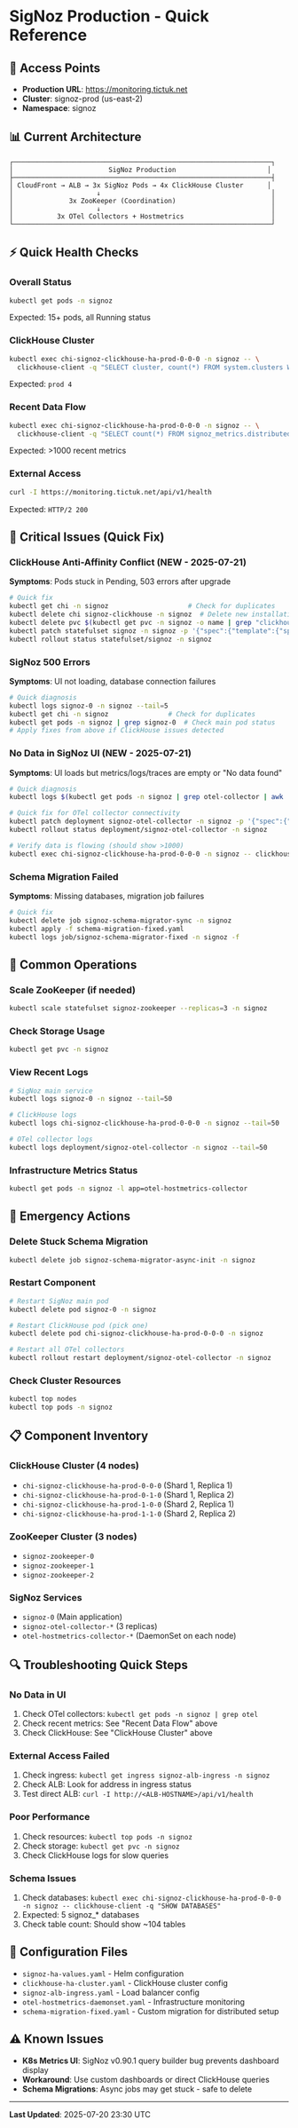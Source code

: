 # SigNoz Production - Quick Reference

## 🚀 Access Points
- **Production URL**: https://monitoring.tictuk.net
- **Cluster**: signoz-prod (us-east-2)
- **Namespace**: signoz

## 📊 Current Architecture
```
┌─────────────────────────────────────────────────────────────────┐
│                        SigNoz Production                       │
├─────────────────────────────────────────────────────────────────┤
│ CloudFront → ALB → 3x SigNoz Pods → 4x ClickHouse Cluster      │
│                     ↓                                           │
│              3x ZooKeeper (Coordination)                        │
│                     ↓                                           │
│           3x OTel Collectors + Hostmetrics                      │
└─────────────────────────────────────────────────────────────────┘
```

## ⚡ Quick Health Checks

### Overall Status
```bash
kubectl get pods -n signoz
```
Expected: 15+ pods, all Running status

### ClickHouse Cluster
```bash
kubectl exec chi-signoz-clickhouse-ha-prod-0-0-0 -n signoz -- \
  clickhouse-client -q "SELECT cluster, count(*) FROM system.clusters WHERE cluster = 'prod' GROUP BY cluster"
```
Expected: `prod 4`

### Recent Data Flow
```bash
kubectl exec chi-signoz-clickhouse-ha-prod-0-0-0 -n signoz -- \
  clickhouse-client -q "SELECT count(*) FROM signoz_metrics.distributed_samples_v4 WHERE unix_milli > $(date -d '5 minutes ago' +%s)000"
```
Expected: >1000 recent metrics

### External Access
```bash
curl -I https://monitoring.tictuk.net/api/v1/health
```
Expected: `HTTP/2 200`

## 🚨 Critical Issues (Quick Fix)

### ClickHouse Anti-Affinity Conflict (NEW - 2025-07-21)
**Symptoms**: Pods stuck in Pending, 503 errors after upgrade
```bash
# Quick fix
kubectl get chi -n signoz                    # Check for duplicates
kubectl delete chi signoz-clickhouse -n signoz  # Delete new installation
kubectl delete pvc $(kubectl get pvc -n signoz -o name | grep "clickhouse-prod") -n signoz
kubectl patch statefulset signoz -n signoz -p '{"spec":{"template":{"spec":{"containers":[{"name":"signoz","env":[{"name":"CLICKHOUSE_HOST","value":"clickhouse-signoz-clickhouse-ha"}]}]}}}}'
kubectl rollout status statefulset/signoz -n signoz
```

### SigNoz 500 Errors
**Symptoms**: UI not loading, database connection failures
```bash
# Quick diagnosis
kubectl logs signoz-0 -n signoz --tail=5
kubectl get chi -n signoz               # Check for duplicates
kubectl get pods -n signoz | grep signoz-0  # Check main pod status
# Apply fixes from above if ClickHouse issues detected
```

### No Data in SigNoz UI (NEW - 2025-07-21)
**Symptoms**: UI loads but metrics/logs/traces are empty or "No data found"
```bash
# Quick diagnosis
kubectl logs $(kubectl get pods -n signoz | grep otel-collector | awk '{print $1}' | head -1) -n signoz --tail=5

# Quick fix for OTel collector connectivity
kubectl patch deployment signoz-otel-collector -n signoz -p '{"spec":{"template":{"spec":{"containers":[{"name":"collector","env":[{"name":"CLICKHOUSE_HOST","value":"clickhouse-signoz-clickhouse-ha"}]}]}}}}'
kubectl rollout status deployment/signoz-otel-collector -n signoz

# Verify data is flowing (should show >1000)
kubectl exec chi-signoz-clickhouse-ha-prod-0-0-0 -n signoz -- clickhouse-client -q "SELECT count(*) FROM signoz_metrics.distributed_samples_v4 WHERE unix_milli > $(date -d '2 minutes ago' +%s)000"
```

### Schema Migration Failed
**Symptoms**: Missing databases, migration job failures
```bash
# Quick fix
kubectl delete job signoz-schema-migrator-sync -n signoz
kubectl apply -f schema-migration-fixed.yaml
kubectl logs job/signoz-schema-migrator-fixed -n signoz -f
```

## 🔧 Common Operations

### Scale ZooKeeper (if needed)
```bash
kubectl scale statefulset signoz-zookeeper --replicas=3 -n signoz
```

### Check Storage Usage
```bash
kubectl get pvc -n signoz
```

### View Recent Logs
```bash
# SigNoz main service
kubectl logs signoz-0 -n signoz --tail=50

# ClickHouse logs
kubectl logs chi-signoz-clickhouse-ha-prod-0-0-0 -n signoz --tail=50

# OTel collector logs
kubectl logs deployment/signoz-otel-collector -n signoz --tail=50
```

### Infrastructure Metrics Status
```bash
kubectl get pods -n signoz -l app=otel-hostmetrics-collector
```

## 🚨 Emergency Actions

### Delete Stuck Schema Migration
```bash
kubectl delete job signoz-schema-migrator-async-init -n signoz
```

### Restart Component
```bash
# Restart SigNoz main pod
kubectl delete pod signoz-0 -n signoz

# Restart ClickHouse pod (pick one)
kubectl delete pod chi-signoz-clickhouse-ha-prod-0-0-0 -n signoz

# Restart all OTel collectors
kubectl rollout restart deployment/signoz-otel-collector -n signoz
```

### Check Cluster Resources
```bash
kubectl top nodes
kubectl top pods -n signoz
```

## 📋 Component Inventory

### ClickHouse Cluster (4 nodes)
- `chi-signoz-clickhouse-ha-prod-0-0-0` (Shard 1, Replica 1)
- `chi-signoz-clickhouse-ha-prod-0-1-0` (Shard 1, Replica 2)  
- `chi-signoz-clickhouse-ha-prod-1-0-0` (Shard 2, Replica 1)
- `chi-signoz-clickhouse-ha-prod-1-1-0` (Shard 2, Replica 2)

### ZooKeeper Cluster (3 nodes)
- `signoz-zookeeper-0`
- `signoz-zookeeper-1`
- `signoz-zookeeper-2`

### SigNoz Services
- `signoz-0` (Main application)
- `signoz-otel-collector-*` (3 replicas)
- `otel-hostmetrics-collector-*` (DaemonSet on each node)

## 🔍 Troubleshooting Quick Steps

### No Data in UI
1. Check OTel collectors: `kubectl get pods -n signoz | grep otel`
2. Check recent metrics: See "Recent Data Flow" above
3. Check ClickHouse: See "ClickHouse Cluster" above

### External Access Failed
1. Check ingress: `kubectl get ingress signoz-alb-ingress -n signoz`
2. Check ALB: Look for address in ingress status
3. Test direct ALB: `curl -I http://<ALB-HOSTNAME>/api/v1/health`

### Poor Performance
1. Check resources: `kubectl top pods -n signoz`
2. Check storage: `kubectl get pvc -n signoz`
3. Check ClickHouse logs for slow queries

### Schema Issues
1. Check databases: `kubectl exec chi-signoz-clickhouse-ha-prod-0-0-0 -n signoz -- clickhouse-client -q "SHOW DATABASES"`
2. Expected: 5 signoz_* databases
3. Check table count: Should show ~104 tables

## 📁 Configuration Files
- `signoz-ha-values.yaml` - Helm configuration
- `clickhouse-ha-cluster.yaml` - ClickHouse cluster config
- `signoz-alb-ingress.yaml` - Load balancer config
- `otel-hostmetrics-daemonset.yaml` - Infrastructure monitoring
- `schema-migration-fixed.yaml` - Custom migration for distributed setup

## ⚠️ Known Issues
- **K8s Metrics UI**: SigNoz v0.90.1 query builder bug prevents dashboard display
- **Workaround**: Use custom dashboards or direct ClickHouse queries
- **Schema Migrations**: Async jobs may get stuck - safe to delete

---
**Last Updated**: 2025-07-20 23:30 UTC